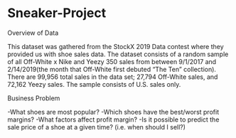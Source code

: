 # Sneaker-Project

Overview of Data

This dataset was gathered from the StockX 2019 Data contest where they provided us with shoe sales data. The dataset consists of a random sample of all Off-White x Nike and Yeezy 350 sales from between 9/1/2017  and 2/14/2019(the month that Off-White first debuted “The Ten” collection). There are 99,956 total sales in the data set; 27,794 Off-White sales, and 72,162 Yeezy sales. The sample consists of U.S. sales only.

Business Problem

-What shoes are most popular?
-Which shoes have the best/worst profit margins?
-What factors affect profit margin?
-Is it possible to predict the sale price of a shoe at a given time? (i.e. when should I sell?)

